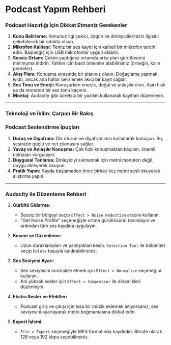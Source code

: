 # Podcast Yapım Rehberi

### Podcast Hazırlığı İçin Dikkat Etmeniz Gerekenler

1. **Konu Belirleme:** Konunuz ilgi çekici, özgün ve dinleyicilerinizin ilgisini çekebilecek bir odakta olsun.
2. **Mikrofon Kalitesi:** Temiz bir ses kaydı için kaliteli bir mikrofon tercih edin. Başlangıç için USB mikrofonlar uygun olabilir.
3. **Sessiz Ortam:** Çekim yaptığınız ortamda arka plan gürültüsünü minimuma indirin. Yalıtım için basit önlemler alabilirsiniz (örneğin, kalın perdeler).
4. **Akış Planı:** Konuşma sırasında bir planınız olsun. Doğaçlama yapmak iyidir, ancak ana hatlar belirlemek akıcı bir kayıt sağlar.
5. **Ses Tonu ve Enerji:** Konuşurken enerjik, doğal ve anlaşılır olun. Aşırı hızlı ya da monoton bir ses tonu kaçının.
6. **Montaj:** Audacity gibi ücretsiz bir yazılım kullanarak kayıtları düzenleyin.

---

### Teknoloji ve İklim: Çarpıcı Bir Bakış

### Podcast Seslendirme İpuçları

1. **Duruş ve Diyafram:** Dik oturun ve diyaframınızı kullanarak konuşun. Bu, sesinizin güçlü ve net çıkmasını sağlar.
2. **Yavaş ve Anlaşılır Konuşma:** Çok hızlı konuşmaktan kaçının, önemli noktaları vurgulayın.
3. **Duygusal Tonlama:** Dinleyiciyi sıkmamak için metni monoton değil, duygu ekleyerek okuyun.
4. **Pratik Yapın:** Kayda başlamadan önce birkaç kez metni sesli okuyarak alıştırma yapın.

---

### Audacity ile Düzenleme Rehberi

1. **Gürültü Giderme:**

   - Sessiz bir bölgeyi seçip `Effect > Noise Reduction` aracını kullanın.
   - "Get Noise Profile" seçeneğiyle ortam gürültüsünü tanımlayın ve ardından tüm ses kaydına uygulayın.

2. **Kesme ve Düzenleme:**

   - Uzun duraklamaları ve yanlışlıkları kesin. `Selection Tool` ile bölümleri seçip `Delete` tuşuyla kaldırabilirsiniz.

3. **Ses Seviyesi Ayarı:**

   - Ses seviyesini normalize etmek için `Effect > Normalize` seçeneğini kullanın.
   - Ani yüksek sesler için `Effect > Compressor` ile dinamikleri düzenleyin.

4. **Ekstra Sesler ve Efektler:**

   - Podcast giriş ve çıkışı için kısa bir müzik eklemek istiyorsanız, ses seviyesini ayarlayarak metni boğmamasına dikkat edin.

5. **Export İşlemi:**
   - `File > Export` seçeneğiyle MP3 formatında kaydedin. Bitrate olarak 128 veya 192 kbps seçebilirsiniz.
